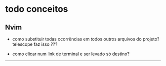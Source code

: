 # todo conceitos

## Nvim
- como substituir todas ocorrências em todos outros arquivos do projeto? telescope faz isso ???

- como clicar num link de terminal e ser levado só destino?

---

